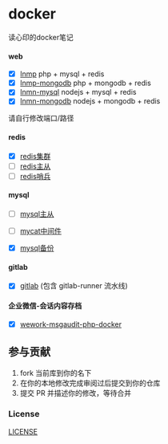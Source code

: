 # docker

读心印的docker笔记


#### web


- [x] [lnmp](./lnmp/) php + mysql + redis
- [x] [lnmp-mongodb](./lnmp_mongodb/) php + mongodb + redis
- [x] [lnmn-mysql](./lnmn_mysql/) nodejs + mysql + redis 
- [x] [lnmn-mongodb](./lnmn_mongodb/) nodejs + mongodb + redis

请自行修改端口/路径

#### redis

- [x] [redis集群](./redis-cluster/README.md)
- [ ] [redis主从](./redis-master-slave/README.md) 
- [ ] [redis哨兵](./redis-sentinel/README.md) 

#### mysql
  
- [ ] [mysql主从](./mysql-master-slave/README.md)  
- [ ] [mycat中间件](./mycat/README.md) 
- [x] [mysql备份](./mysql-backup/) 


#### gitlab

- [x] [gitlab](./gitlab/README.md)  (包含 gitlab-runner 流水线)

#### 企业微信-会话内容存档

- [x] [wework-msgaudit-php-docker](https://github.com/aa24615/wework-msgaudit-php-docker)

## 参与贡献

1. fork 当前库到你的名下
2. 在你的本地修改完成审阅过后提交到你的仓库
3. 提交 PR 并描述你的修改，等待合并

### License

[LICENSE](LICENSE)